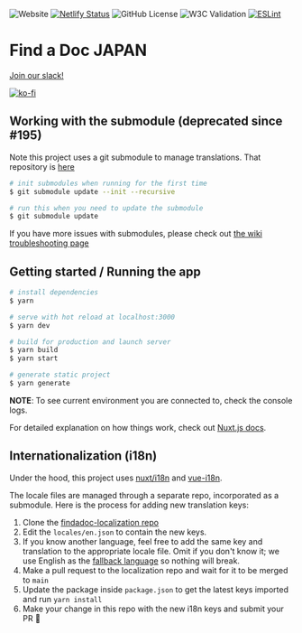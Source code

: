 ![Website](https://img.shields.io/website?down_color=lightgrey&down_message=offline&up_color=blue&up_message=online&url=https%3A%2F%2Ffindadocjp.org%2F)
[![Netlify Status](https://api.netlify.com/api/v1/badges/30c2d6af-eafd-4542-a071-d4cd0d7868a8/deploy-status)](https://app.netlify.com/sites/findadoc/deploys)
![GitHub License](https://img.shields.io/github/license/ourjapanlife/findadoc-frontend)
![W3C Validation](https://img.shields.io/w3c-validation/html?targetUrl=https%3A%2F%2Ffindadocjp.org/)
[![ESLint](https://github.com/ourjapanlife/findadoc-frontend/actions/workflows/eslint.yml/badge.svg)](https://github.com/ourjapanlife/findadoc-frontend/actions/workflows/eslint.yml)

# Find a Doc JAPAN

[Join our slack!](https://join.slack.com/t/find-a-doc/shared_invite/zt-s4744a6o-MGaGHzLN5wB9aXeha3vdsQ)

[![ko-fi](https://ko-fi.com/img/githubbutton_sm.svg)](https://ko-fi.com/theyokohamalife)

## Working with the submodule (deprecated since #195)

Note this project uses a git submodule to manage translations. That repository is [here](https://github.com/ourjapanlife/findadoc-localization)

```bash
# init submodules when running for the first time
$ git submodule update --init --recursive
```

```bash
# run this when you need to update the submodule
$ git submodule update
```

If you have more issues with submodules, please check out [the wiki troubleshooting page](https://github.com/ourjapanlife/findadoc-frontend/wiki/Troubleshooting-%F0%9F%98%AD-%F0%9F%98%AD-%F0%9F%98%AD-%F0%9F%91%89%EF%B8%8F-%F0%9F%98%8A-%F0%9F%98%8A--%F0%9F%98%8A)

## Getting started / Running the app

```bash
# install dependencies
$ yarn

# serve with hot reload at localhost:3000
$ yarn dev

# build for production and launch server
$ yarn build
$ yarn start

# generate static project
$ yarn generate
```

**NOTE**: To see current environment you are connected to, check the console logs.

For detailed explanation on how things work, check out [Nuxt.js docs](https://nuxtjs.org).

## Internationalization (i18n)

Under the hood, this project uses [nuxt/i18n](https://i18n.nuxtjs.org/) and [vue-i18n](https://kazupon.github.io/vue-i18n/).

The locale files are managed through a separate repo, incorporated as a submodule. Here is the process for adding new translation keys:

1. Clone the [findadoc-localization repo](https://github.com/ourjapanlife/findadoc-localization)
2. Edit the `locales/en.json` to contain the new keys.
3. If you know another language, feel free to add the same key and translation to the appropriate locale file. Omit if you don't know it; we use English as the [fallback language](https://kazupon.github.io/vue-i18n/guide/fallback.html) so nothing will break.
4. Make a pull request to the localization repo and wait for it to be merged to `main`
5. Update the package inside `package.json` to get the latest keys imported and run `yarn install`
6. Make your change in this repo with the new i18n keys and submit your PR 🎉
